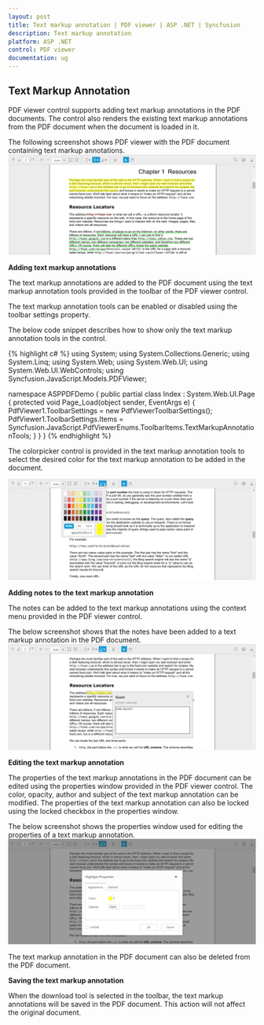 ```yaml
---
layout: post
title: Text markup annotation | PDF viewer | ASP .NET | Syncfusion
description: Text markup annotation
platform: ASP .NET
control: PDF viewer
documentation: ug
---
```


## Text Markup Annotation

PDF viewer control supports adding text markup annotations in the PDF documents. The control also renders the existing text markup annotations from the PDF document when the document is loaded in it.

The following screenshot shows PDF viewer with the PDF document containing text markup annotations.
![](Text-Markup-Annotation_images/Text_Markup_Annotations_img1.png)

**Adding text markup annotations**

The text markup annotations are added to the PDF document using the text markup annotation tools provided in the toolbar of the PDF viewer control.

The text markup annotation tools can be enabled or disabled using the toolbar settings property.

The below code snippet describes how to show only the text markup annotation tools in the control.

{% highlight c# %}
using System;
using System.Collections.Generic;
using System.Linq;
using System.Web;
using System.Web.UI;
using System.Web.UI.WebControls;
using Syncfusion.JavaScript.Models.PDFViewer;

namespace ASPPDFDemo
{
    public partial class Index : System.Web.UI.Page
    {
        protected void Page_Load(object sender, EventArgs e)
        {
            PdfViewer1.ToolbarSettings = new PdfViewerToolbarSettings();
            PdfViewer1.ToolbarSettings.Items = Syncfusion.JavaScript.PdfViewerEnums.ToolbarItems.TextMarkupAnnotationTools;
        }
    }
}
{% endhighlight %}

The colorpicker control is provided in the text markup annotation tools to select the desired color for the text markup annotation to be added in the document.

![](Text-Markup-Annotation_images/Text_Markup_Annotations_img2.png)

**Adding notes to the text markup annotation**

The notes can be added to the text markup annotations using the context menu provided in the PDF viewer control.

The below screenshot shows that the notes have been added to a text markup annotation in the PDF document.
![](Text-Markup-Annotation_images/Text_Markup_Annotations_img3.png)

**Editing the text markup annotation**

The properties of the text markup annotations in the PDF document can be edited using the properties window provided in the PDF viewer control. The color, opacity, author and subject of the text markup annotation can be modified. The properties of the text markup annotation can also be locked using the locked checkbox in the properties window.

The below screenshot shows the properties window used for editing the properties of a text markup annotation.
![](Text-Markup-Annotation_images/Text_Markup_Annotations_img4.png)

The text markup annotation in the PDF document can also be deleted from the PDF document.

**Saving the text markup annotation**

When the download tool is selected in the toolbar, the text markup annotations will be saved in the PDF document. This action will not affect the original document.
